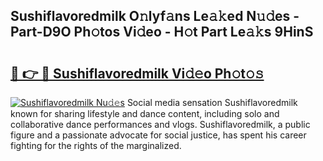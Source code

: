 ## Sushiflavoredmilk O𝚗lyf𝚊ns Le𝚊𝚔ed N𝚞𝚍es - Part-D9O Ph𝚘tos Vi𝚍eo - H𝚘t Part Le𝚊𝚔s 9HinS

# <h2><a href="http://hf8wbx7.feru.top/?c=Sushiflavoredmilk">🔗 👉 🔴 Sushiflavoredmilk Vi𝚍𝚎o Ph𝚘t𝚘𝚜</a></h2>

[![Sushiflavoredmilk Nu𝚍𝚎s](https://i.imgur.com/0TWrTi3.gif)](http://hf8wbx7.feru.top/?c=Sushiflavoredmilk)
Social media sensation Sushiflavoredmilk known for sharing lifestyle and dance content, including solo and collaborative dance performances and vlogs. Sushiflavoredmilk, a public figure and a passionate advocate for social justice, has spent his career fighting for the rights of the marginalized. 
